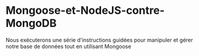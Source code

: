 # Mongoose-et-NodeJS-contre-MongoDB
Nous exécuterons une série d'instructions guidées pour manipuler et gérer notre base de données tout en utilisant Mongoose
